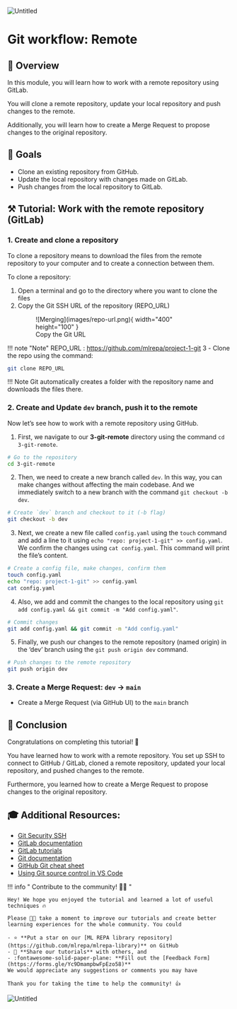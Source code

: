 ![Untitled](images/3-git-remote.png)


# Git workflow: Remote

## 👀 Overview
In this module, you will learn how to work with a remote repository using GitLab.

You will clone a remote repository, update your local repository and push changes to the remote. 

Additionally, you will learn how to create a Merge Request to propose changes to the original repository.

## 🎯 Goals
- Clone an existing repository from GitHub.
- Update the local repository with changes made on GitLab.
- Push changes from the local repository to GitLab.

## **⚒️ Tutorial: Work with the remote repository (GitLab)**

### **1. Create and clone a repository**

To clone a repository means to download the files from the remote repository to your computer and to create a connection between them.

To clone a repository:

1. Open a terminal and go to the directory where you want to clone the files
2. Copy the Git SSH URL of the repository (REPO_URL)
    <figure markdown>
    ![Merging](images/repo-url.png){ width="400" height="100" }
        <figcaption>
        Copy the Git URL
        </figcaption>
    </figure>

!!! note "Note"
    REPO_URL : https://github.com/mlrepa/project-1-git
3 - Сlone the repo using the command:

```bash
git clone REPO_URL
```

!!! Note
        Git automatically creates a folder with the repository name and downloads the files there.

### **2. Create and Update `dev` branch, push it to the remote**

Now let’s see how to work with a remote repository using GitHub. 

1. First, we navigate to our **3-git-remote** directory using the command `cd 3-git-remote`.

```bash
# Go to the repository 
cd 3-git-remote
```
2. Then, we need to create a new branch called `dev`. In this way, you can make changes without affecting the main codebase.
And we immediately switch to a new branch with the command `git checkout -b dev`.

```bash
# Create `dev` branch and checkout to it (-b flag)
git checkout -b dev
```
3. Next, we create a new file called `config.yaml` using the `touch` command and add a line to it using `echo "repo: project-1-git" >> config.yaml`. 
We confirm the changes using `cat config.yaml`.  This command will print the file’s content.

```bash
# Create a config file, make changes, confirm them
touch config.yaml 
echo "repo: project-1-git" >> config.yaml
cat config.yaml
```
4. Also, we add and commit the changes to the local repository using `git add config.yaml && git commit -m "Add config.yaml"`.
   
```bash 
# Commit changes
git add config.yaml && git commit -m "Add config.yaml"
```
5. Finally, we push our changes to the remote repository (named origin) in the ‘dev’ branch using the `git push origin dev` command. 

```bash
# Push changes to the remote repository
git push origin dev
```

### **3. Create a Merge Request: `dev` → `main`**

- Create a Merge Request (via GitHub UI) to the `main` branch

## **🏁 Conclusion**

Congratulations on completing this tutorial! 🥳

You have learned how to work with a remote repository. You set up SSH to connect to GitHub / GitLab, cloned a remote repository, updated your local repository, and pushed changes to the remote.

Furthermore, you learned how to create a Merge Request to propose changes to the original repository.

## **🎓 Additional Resources:**

- [Git Security SSH](https://www.w3schools.com/git/git_security_ssh.asp?remote=github)
- [GitLab documentation](https://docs.gitlab.com/)
- [GitLab tutorials](https://docs.gitlab.com/ee/gitlab-basics/)
- [Git documentation](https://git-scm.com/doc)
- [GitHub Git cheat sheet](https://github.github.com/training-kit/downloads/github-git-cheat-sheet/)
- [Using Git source control in VS Code](https://code.visualstudio.com/docs/sourcecontrol/overview)

!!! info " Contribute to the community! 🙏🏻 "

    Hey! We hope you enjoyed the tutorial and learned a lot of useful techniques 🔥 
    
    Please 🙏🏻 take a moment to improve our tutorials and create better learning experiences for the whole community. You could

    - ⭐ **Put a star on our [ML REPA library repository](https://github.com/mlrepa/mlrepa-library)** on GitHub 
    - 📣 **Share our tutorials** with others, and
    - :fontawesome-solid-paper-plane: **Fill out the [Feedback Form](https://forms.gle/Yc9DmampbwFpEzo58)**
    We would appreciate any suggestions or comments you may have

    Thank you for taking the time to help the community! 👍

![Untitled](images/footer.png)